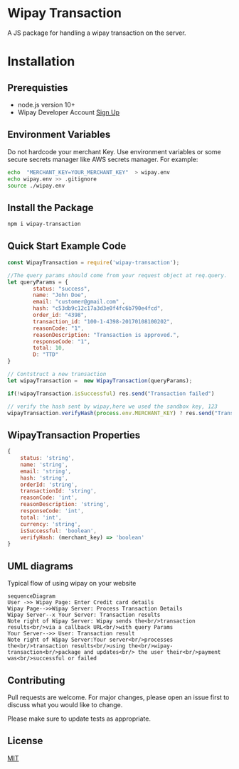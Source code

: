 ﻿# Wipay Transaction

A JS package for handling a wipay transaction on the server.

# Installation

## Prerequisties
* node.js version 10+
* Wipay Developer Account [Sign Up]([https://wipaycaribbean.com/sign-up/](https://wipaycaribbean.com/sign-up/))

## Environment Variables

Do not hardcode your merchant Key.  Use environment variables or some secure secrets manager like AWS secrets manager. For example:

```bash
echo  "MERCHANT_KEY=YOUR_MERCHANT_KEY"  > wipay.env
echo wipay.env >> .gitignore
source ./wipay.env
```
## Install the Package
```bash
npm i wipay-transaction
```

## Quick Start Example Code

```javascript 
const WipayTransaction = require('wipay-transaction');

//The query params should come from your request object at req.query.
let queryParams = {
		status: "success", 
		name: "John Doe",
		email: "customer@gmail.com" ,
		hash: "c53db9c12c17a3d3e0f4fc6b790e4fcd", 
		order_id: "4398", 
		transaction_id: "100-1-4398-20170108100202", 
		reasonCode: "1", 
		reasonDescription: "Transaction is approved.", 
		responseCode: "1", 
		total: 10, 
		D: "TTD"
}

// Contstruct a new transaction
let wipayTransaction =  new WipayTransaction(queryParams);

if(!wipayTransaction.isSuccessful) res.send("Transaction failed")

// verify the hash sent by wipay,here we used the sandbox key, 123 
wipayTransaction.verifyHash(process.env.MERCHANT_KEY) ? res.send("Transaction Successful") : res.send("Transaction failed")transaction
```

## WipayTransaction Properties
```javascript 
{
	status: 'string',
	name: 'string',
	email: 'string',
	hash: 'string',
	orderId: 'string',
	transactionId: 'string',
	reasonCode: 'int', 
	reasonDescription: 'string', 
	responseCode: 'int', 
	total: 'int', 
	currency: 'string',
	isSuccessful: 'boolean',
	verifyHash: (merchant_key) => 'boolean'
}
```

## UML diagrams
Typical flow of using wipay on your website
```mermaid
sequenceDiagram
User ->> Wipay Page: Enter Credit card details
Wipay Page-->>Wipay Server: Process Transaction Details
Wipay Server--x Your Server: Transaction results
Note right of Wipay Server: Wipay sends the<br/>transaction results<br/>via a callback URL<br/>with query Params
Your Server-->> User: Transaction result
Note right of Wipay Server:Your server<br/>processes the<br/>transaction results<br/>using the<br/>wipay-transaction<br/>package and updates<br/> the user their<br/>payment was<br/>successful or failed
```
## Contributing
Pull requests are welcome. For major changes, please open an issue first to discuss what you would like to change.

Please make sure to update tests as appropriate.

## License
[MIT](https://choosealicense.com/licenses/mit/)
